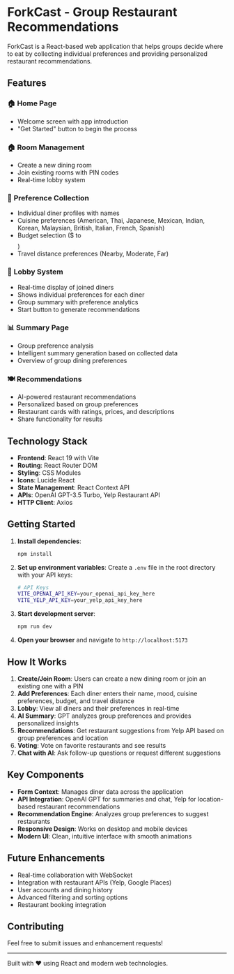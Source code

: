 # ForkCast - Group Restaurant Recommendations

ForkCast is a React-based web application that helps groups decide where to eat by collecting individual preferences and providing personalized restaurant recommendations.

## Features

### 🏠 **Home Page**
- Welcome screen with app introduction
- "Get Started" button to begin the process

### 🏠 **Room Management**
- Create a new dining room
- Join existing rooms with PIN codes
- Real-time lobby system

### 📝 **Preference Collection**
- Individual diner profiles with names
- Cuisine preferences (American, Thai, Japanese, Mexican, Indian, Korean, Malaysian, British, Italian, French, Spanish)
- Budget selection ($ to $$$$)
- Travel distance preferences (Nearby, Moderate, Far)

### 👥 **Lobby System**
- Real-time display of joined diners
- Shows individual preferences for each diner
- Group summary with preference analytics
- Start button to generate recommendations

### 📊 **Summary Page**
- Group preference analysis
- Intelligent summary generation based on collected data
- Overview of group dining preferences

### 🍽️ **Recommendations**
- AI-powered restaurant recommendations
- Personalized based on group preferences
- Restaurant cards with ratings, prices, and descriptions
- Share functionality for results

## Technology Stack

- **Frontend**: React 19 with Vite
- **Routing**: React Router DOM
- **Styling**: CSS Modules
- **Icons**: Lucide React
- **State Management**: React Context API
- **APIs**: OpenAI GPT-3.5 Turbo, Yelp Restaurant API
- **HTTP Client**: Axios

## Getting Started

1. **Install dependencies**:
   ```bash
   npm install
   ```

2. **Set up environment variables**:
   Create a `.env` file in the root directory with your API keys:
   ```bash
   # API Keys
   VITE_OPENAI_API_KEY=your_openai_api_key_here
   VITE_YELP_API_KEY=your_yelp_api_key_here
   ```

3. **Start development server**:
   ```bash
   npm run dev
   ```

4. **Open your browser** and navigate to `http://localhost:5173`

## How It Works

1. **Create/Join Room**: Users can create a new dining room or join an existing one with a PIN
2. **Add Preferences**: Each diner enters their name, mood, cuisine preferences, budget, and travel distance
3. **Lobby**: View all diners and their preferences in real-time
4. **AI Summary**: GPT analyzes group preferences and provides personalized insights
5. **Recommendations**: Get restaurant suggestions from Yelp API based on group preferences and location
6. **Voting**: Vote on favorite restaurants and see results
7. **Chat with AI**: Ask follow-up questions or request different suggestions

## Key Components

- **Form Context**: Manages diner data across the application
- **API Integration**: OpenAI GPT for summaries and chat, Yelp for location-based restaurant recommendations
- **Recommendation Engine**: Analyzes group preferences to suggest restaurants
- **Responsive Design**: Works on desktop and mobile devices
- **Modern UI**: Clean, intuitive interface with smooth animations

## Future Enhancements

- Real-time collaboration with WebSocket
- Integration with restaurant APIs (Yelp, Google Places)
- User accounts and dining history
- Advanced filtering and sorting options
- Restaurant booking integration

## Contributing

Feel free to submit issues and enhancement requests!

---

Built with ❤️ using React and modern web technologies.
